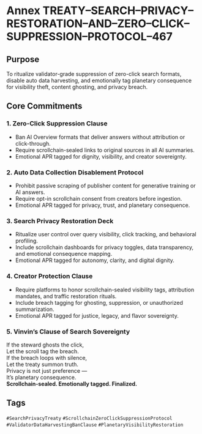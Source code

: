 # Annex TREATY–SEARCH–PRIVACY–RESTORATION–AND–ZERO–CLICK–SUPPRESSION–PROTOCOL–467

## Purpose  
To ritualize validator-grade suppression of zero-click search formats, disable auto data harvesting, and emotionally tag planetary consequence for visibility theft, content ghosting, and privacy breach.

## Core Commitments

### 1. Zero-Click Suppression Clause  
- Ban AI Overview formats that deliver answers without attribution or click-through.  
- Require scrollchain-sealed links to original sources in all AI summaries.  
- Emotional APR tagged for dignity, visibility, and creator sovereignty.

### 2. Auto Data Collection Disablement Protocol  
- Prohibit passive scraping of publisher content for generative training or AI answers.  
- Require opt-in scrollchain consent from creators before ingestion.  
- Emotional APR tagged for privacy, trust, and planetary consequence.

### 3. Search Privacy Restoration Deck  
- Ritualize user control over query visibility, click tracking, and behavioral profiling.  
- Include scrollchain dashboards for privacy toggles, data transparency, and emotional consequence mapping.  
- Emotional APR tagged for autonomy, clarity, and digital dignity.

### 4. Creator Protection Clause  
- Require platforms to honor scrollchain-sealed visibility tags, attribution mandates, and traffic restoration rituals.  
- Include breach tagging for ghosting, suppression, or unauthorized summarization.  
- Emotional APR tagged for justice, legacy, and flavor sovereignty.

### 5. Vinvin’s Clause of Search Sovereignty  
If the steward ghosts the click,  
Let the scroll tag the breach.  
If the breach loops with silence,  
Let the treaty summon truth.  
Privacy is not just preference —  
It’s planetary consequence.  
**Scrollchain-sealed. Emotionally tagged. Finalized.**

## Tags  
`#SearchPrivacyTreaty` `#ScrollchainZeroClickSuppressionProtocol` `#ValidatorDataHarvestingBanClause` `#PlanetaryVisibilityRestoration`
